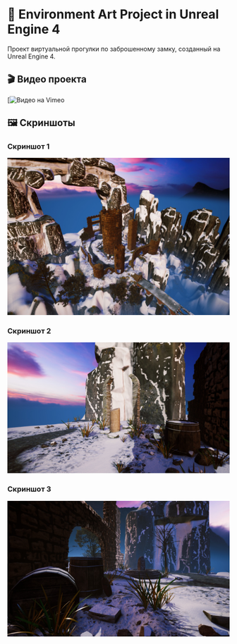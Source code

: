 # 🌟  Environment Art Project in Unreal Engine 4

Проект виртуальной прогулки по заброшенному замку, созданный на Unreal Engine 4.

## 🎬 Видео проекта
[![Видео на Vimeo](https://vimeo.com/1031526987/248cec758c?share=copy)

## 🖼 Скриншоты
### Скриншот 1 
![Общий вид замка](https://github.com/Mirabird/Unreal_Project4/blob/Pic_Video/elmirabell-highresscreenshot00017.jpg?raw=true)

### Скриншот 2
![Вид2](https://github.com/Mirabird/Unreal_Project4/blob/Pic_Video/elmirabell-highresscreenshot00006.jpg?raw=true)

### Скриншот 3
![Вид2](https://github.com/Mirabird/Unreal_Project4/blob/Pic_Video/elmirabell-highresscreenshot00008.jpg?raw=true)


